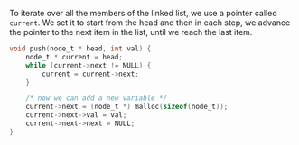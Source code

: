 To iterate over all the members of the linked list, we use a pointer called `current`. We set it to start from the head and then in each step, we advance the pointer to the next item in the list, until we reach the last item.

```c
void push(node_t * head, int val) {
    node_t * current = head;
    while (current->next != NULL) {
        current = current->next;
    }

    /* now we can add a new variable */
    current->next = (node_t *) malloc(sizeof(node_t));
    current->next->val = val;
    current->next->next = NULL;
}
```